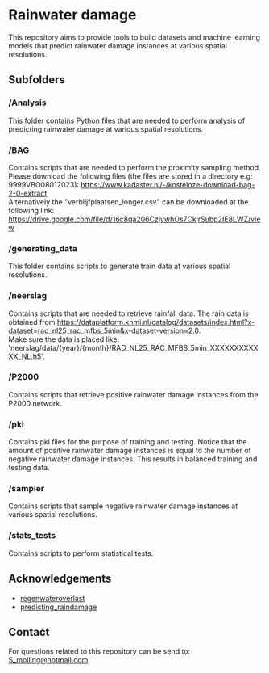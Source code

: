 # Rainwater damage

This repository aims to provide tools to build datasets and machine learning models that predict rainwater damage instances at various spatial resolutions.


## Subfolders
### /Analysis
This folder contains Python files that are needed to perform analysis of predicting rainwater damage at various spatial resolutions.

### /BAG
Contains scripts that are needed to perform the proximity sampling method. <br />
Please download the following files (the files are stored in a directory e.g: 9999VBO08012023): https://www.kadaster.nl/-/kosteloze-download-bag-2-0-extract <br />
Alternatively the "verblijfplaatsen_longer.csv" can be downloaded at the following link: https://drive.google.com/file/d/16c8qa206CzjywhOs7CkjrSubp2IE8LWZ/view

### /generating_data
This folder contains scripts to generate train data at various spatial resolutions.

### /neerslag
Contains scripts that are needed to retrieve rainfall data.
The rain data is obtained from https://dataplatform.knmi.nl/catalog/datasets/index.html?x-dataset=rad_nl25_rac_mfbs_5min&x-dataset-version=2.0. <br />
Make sure the data is placed like: 'neerslag/data/{year}/{month}/RAD_NL25_RAC_MFBS_5min_XXXXXXXXXXXX_NL.h5'.

### /P2000
Contains scripts that retrieve positive rainwater damage instances from the P2000 network.

### /pkl
Contains pkl files for the purpose of training and testing. 
Notice that the amount of positive rainwater damage instances is equal to the number of negative rainwater damage instances. 
This results in balanced training and testing data.

### /sampler
Contains scripts that sample negative rainwater damage instances at various spatial resolutions.

### /stats_tests
Contains scripts to perform statistical tests.

## Acknowledgements

 - [regenwateroverlast](https://github.com/SimonsThijs/wateroverlast)
 - [predicting_raindamage](https://github.com/teundemast/regenwater_overlast)


## Contact
For questions related to this repository can be send to: S_molling@hotmail.com
